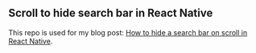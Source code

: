 ## Scroll to hide search bar in React Native

This repo is used for my blog post: [How to hide a search bar on scroll in React Native](https://jaygould.co.uk/2020-12-06-hiding-search-bar-on-scroll-react-native/).
